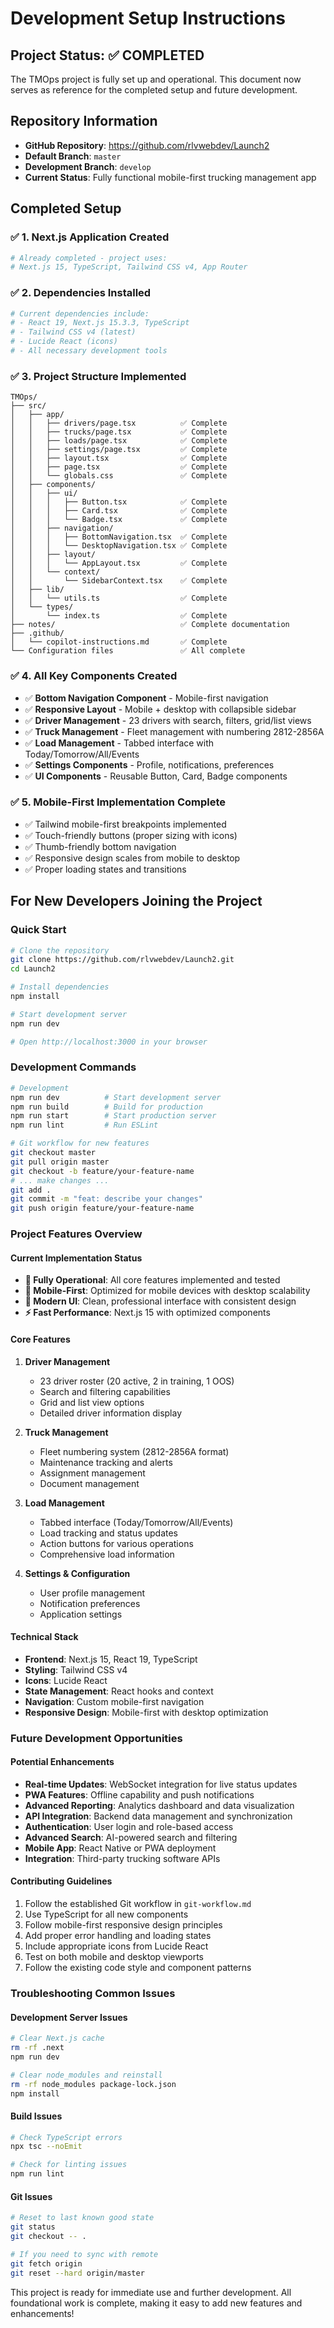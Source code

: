 # Development Setup Instructions

## Project Status: ✅ COMPLETED

The TMOps project is fully set up and operational. This document now serves as reference for the completed setup and future development.

## Repository Information
- **GitHub Repository**: https://github.com/rlvwebdev/Launch2
- **Default Branch**: `master`
- **Development Branch**: `develop`
- **Current Status**: Fully functional mobile-first trucking management app

## Completed Setup

### ✅ 1. Next.js Application Created
```bash
# Already completed - project uses:
# Next.js 15, TypeScript, Tailwind CSS v4, App Router
```

### ✅ 2. Dependencies Installed
```bash
# Current dependencies include:
# - React 19, Next.js 15.3.3, TypeScript
# - Tailwind CSS v4 (latest)
# - Lucide React (icons)
# - All necessary development tools
```

### ✅ 3. Project Structure Implemented
```
TMOps/
├── src/
│   ├── app/
│   │   ├── drivers/page.tsx          ✅ Complete
│   │   ├── trucks/page.tsx           ✅ Complete  
│   │   ├── loads/page.tsx            ✅ Complete
│   │   ├── settings/page.tsx         ✅ Complete
│   │   ├── layout.tsx                ✅ Complete
│   │   ├── page.tsx                  ✅ Complete
│   │   └── globals.css               ✅ Complete
│   ├── components/
│   │   ├── ui/
│   │   │   ├── Button.tsx            ✅ Complete
│   │   │   ├── Card.tsx              ✅ Complete
│   │   │   └── Badge.tsx             ✅ Complete
│   │   ├── navigation/
│   │   │   ├── BottomNavigation.tsx  ✅ Complete
│   │   │   └── DesktopNavigation.tsx ✅ Complete
│   │   ├── layout/
│   │   │   └── AppLayout.tsx         ✅ Complete
│   │   └── context/
│   │       └── SidebarContext.tsx    ✅ Complete
│   ├── lib/
│   │   └── utils.ts                  ✅ Complete
│   └── types/
│       └── index.ts                  ✅ Complete
├── notes/                            ✅ Complete documentation
├── .github/
│   └── copilot-instructions.md       ✅ Complete
└── Configuration files               ✅ All complete
```

### ✅ 4. All Key Components Created
- ✅ **Bottom Navigation Component** - Mobile-first navigation
- ✅ **Responsive Layout** - Mobile + desktop with collapsible sidebar  
- ✅ **Driver Management** - 23 drivers with search, filters, grid/list views
- ✅ **Truck Management** - Fleet management with numbering 2812-2856A
- ✅ **Load Management** - Tabbed interface with Today/Tomorrow/All/Events
- ✅ **Settings Components** - Profile, notifications, preferences
- ✅ **UI Components** - Reusable Button, Card, Badge components

### ✅ 5. Mobile-First Implementation Complete
- ✅ Tailwind mobile-first breakpoints implemented
- ✅ Touch-friendly buttons (proper sizing with icons)
- ✅ Thumb-friendly bottom navigation
- ✅ Responsive design scales from mobile to desktop
- ✅ Proper loading states and transitions

## For New Developers Joining the Project

### Quick Start
```bash
# Clone the repository
git clone https://github.com/rlvwebdev/Launch2.git
cd Launch2

# Install dependencies
npm install

# Start development server
npm run dev

# Open http://localhost:3000 in your browser
```

### Development Commands
```bash
# Development
npm run dev          # Start development server
npm run build        # Build for production
npm run start        # Start production server
npm run lint         # Run ESLint

# Git workflow for new features
git checkout master
git pull origin master
git checkout -b feature/your-feature-name
# ... make changes ...
git add .
git commit -m "feat: describe your changes"
git push origin feature/your-feature-name
```

### Project Features Overview

#### Current Implementation Status
- **🚀 Fully Operational**: All core features implemented and tested
- **📱 Mobile-First**: Optimized for mobile devices with desktop scalability
- **🎨 Modern UI**: Clean, professional interface with consistent design
- **⚡ Fast Performance**: Next.js 15 with optimized components

#### Core Features
1. **Driver Management**
   - 23 driver roster (20 active, 2 in training, 1 OOS)
   - Search and filtering capabilities
   - Grid and list view options
   - Detailed driver information display

2. **Truck Management**
   - Fleet numbering system (2812-2856A format)
   - Maintenance tracking and alerts
   - Assignment management
   - Document management

3. **Load Management**
   - Tabbed interface (Today/Tomorrow/All/Events)
   - Load tracking and status updates
   - Action buttons for various operations
   - Comprehensive load information

4. **Settings & Configuration**
   - User profile management
   - Notification preferences
   - Application settings

#### Technical Stack
- **Frontend**: Next.js 15, React 19, TypeScript
- **Styling**: Tailwind CSS v4
- **Icons**: Lucide React
- **State Management**: React hooks and context
- **Navigation**: Custom mobile-first navigation
- **Responsive Design**: Mobile-first with desktop optimization

### Future Development Opportunities

#### Potential Enhancements
- **Real-time Updates**: WebSocket integration for live status updates
- **PWA Features**: Offline capability and push notifications
- **Advanced Reporting**: Analytics dashboard and data visualization
- **API Integration**: Backend data management and synchronization
- **Authentication**: User login and role-based access
- **Advanced Search**: AI-powered search and filtering
- **Mobile App**: React Native or PWA deployment
- **Integration**: Third-party trucking software APIs

#### Contributing Guidelines
1. Follow the established Git workflow in `git-workflow.md`
2. Use TypeScript for all new components
3. Follow mobile-first responsive design principles
4. Add proper error handling and loading states
5. Include appropriate icons from Lucide React
6. Test on both mobile and desktop viewports
7. Follow the existing code style and component patterns

### Troubleshooting Common Issues

#### Development Server Issues
```bash
# Clear Next.js cache
rm -rf .next
npm run dev

# Clear node_modules and reinstall
rm -rf node_modules package-lock.json
npm install
```

#### Build Issues
```bash
# Check TypeScript errors
npx tsc --noEmit

# Check for linting issues
npm run lint
```

#### Git Issues
```bash
# Reset to last known good state
git status
git checkout -- .

# If you need to sync with remote
git fetch origin
git reset --hard origin/master
```

This project is ready for immediate use and further development. All foundational work is complete, making it easy to add new features and enhancements!
